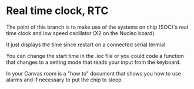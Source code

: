 # Real time clock, RTC

The point of this branch is to make use of the systems on chip (SOC)'s real time clock and low speed oscillator (X2 on the Nucleo board).

It just displays the time since restart on a connected serial termial.

You can change the start time in the .ioc file or you could code a function that changes to a setting mode that reads your input from the keyboard.

In your Canvas room is a "how to" document that shows you how to use alarms and if necessary to put the chip to sleep.